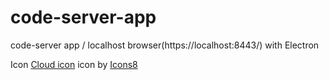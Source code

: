 # code-server-app

code-server app / localhost browser(https://localhost:8443/) with Electron

Icon
<a target="_blank" href="/icons/set/cloud">Cloud icon</a> icon by <a target="_blank" href="https://icons8.com">Icons8</a>